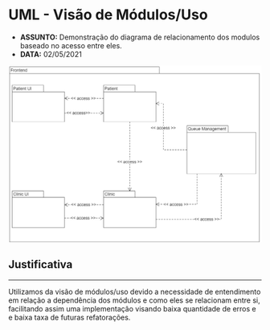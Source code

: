 # UML - Visão de Módulos/Uso

- **ASSUNTO:** Demonstração do diagrama de relacionamento dos modulos baseado no acesso entre eles.
- **DATA:** 02/05/2021

![](uml-use.png)

## Justificativa

---

Utilizamos da visão de módulos/uso devido a necessidade de entendimento em relação a dependência dos módulos e como eles se relacionam entre si, facilitando assim uma implementação visando baixa quantidade de erros e e baixa taxa de futuras refatorações.
